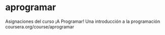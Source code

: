 # aprogramar
Asignaciones del curso ¡A Programar! Una introducción a la programación coursera.org/course/aprogramar
